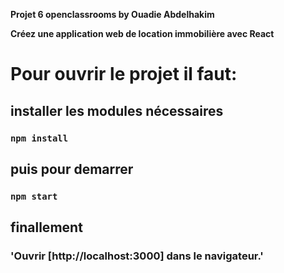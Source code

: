 **Projet 6 openclassrooms by Ouadie Abdelhakim**

**Créez une application web de location immobilière avec React**

# Pour ouvrir le projet il faut:

## installer les modules nécessaires

### `npm install`

## puis pour demarrer

### `npm start`

## finallement

### 'Ouvrir [http://localhost:3000] dans le navigateur.'
